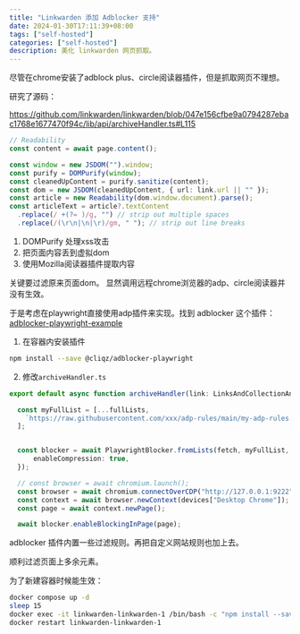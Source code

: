 ```yaml
---
title: "Linkwarden 添加 Adblocker 支持"
date: 2024-01-30T17:11:39+08:00
tags: ["self-hosted"]
categories: ["self-hosted"]
description: 美化 linkwarden 网页抓取。
---
```


尽管在chrome安装了adblock plus、circle阅读器插件，但是抓取网页不理想。

研究了源码：

https://github.com/linkwarden/linkwarden/blob/047e156cfbe9a0794287ebac1768e1677470f94c/lib/api/archiveHandler.ts#L115


```typescript
// Readability
const content = await page.content();

const window = new JSDOM("").window;
const purify = DOMPurify(window);
const cleanedUpContent = purify.sanitize(content);
const dom = new JSDOM(cleanedUpContent, { url: link.url || "" });
const article = new Readability(dom.window.document).parse();
const articleText = article?.textContent
  .replace(/ +(?= )/g, "") // strip out multiple spaces
  .replace(/(\r\n|\n|\r)/gm, " "); // strip out line breaks
```

1. DOMPurify 处理xss攻击
2. 把页面内容丢到虚拟dom
3. 使用Mozilla阅读器插件提取内容

关键要过滤原来页面dom。
显然调用远程chrome浏览器的adp、circle阅读器并没有生效。

于是考虑在playwright直接使用adp插件来实现。找到 adblocker 这个插件：[adblocker-playwright-example](https://github.com/ghostery/adblocker/blob/master/packages/adblocker-playwright-example/index.ts)


1. 在容器内安装插件
```bash
npm install --save @cliqz/adblocker-playwright
```

2. 修改`archiveHandler.ts`
```typescript
export default async function archiveHandler(link: LinksAndCollectionAndOwner) {

  const myFullList = [...fullLists,
    `https://raw.githubusercontent.com/xxx/adp-rules/main/my-adp-rules.txt`,
  ];


  const blocker = await PlaywrightBlocker.fromLists(fetch, myFullList, {
      enableCompression: true,
  });

  // const browser = await chromium.launch();
  const browser = await chromium.connectOverCDP("http://127.0.0.1:9222");
  const context = await browser.newContext(devices["Desktop Chrome"]);
  const page = await context.newPage();

  await blocker.enableBlockingInPage(page);
```

adblocker 插件内置一些过滤规则。再把自定义网站规则也加上去。

顺利过滤页面上多余元素。


为了新建容器时候能生效：
```bash
docker compose up -d
sleep 15
docker exec -it linkwarden-linkwarden-1 /bin/bash -c "npm install --save @cliqz/adblocker-playwright"
docker restart linkwarden-linkwarden-1
```